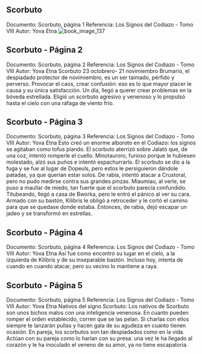 ## Scorbuto
Documento: Scorbuto, página 1
Referencia: Los Signos del Codiazo - Tomo VIII
Autor: Yova Etna
![book_image_137](https://media.discordapp.net/attachments/1105643336989159555/1105647637090271314/137.jpg)

## Scorbuto - Página 2
Documento: Scorbuto, página 2
Referencia: Los Signos del Codiazo - Tomo VIII
Autor: Yova Etna
Scorbuto
23 octobrero- 21 novimiembro
Brumario, el despiadado protector de novimiembro, es un ser taimado, pérfido y perverso. Provocar el caos, crear confusión: eso es lo que mayor placer le causa y su única satisfacción. Un día, llegó a querer crear problemas en la bóveda estrellada. Eligió un scorbuto agresivo y venenoso y lo propulsó hasta el cielo con una ráfaga de viento frío.

## Scorbuto - Página 3
Documento: Scorbuto, página 3
Referencia: Los Signos del Codiazo - Tomo VIII
Autor: Yova Etna
Esto creó un enorme alboroto en el Codiazo: los signos se agitaban como tofus piando. El scorbuto aterrizó sobre Jalató que, de una coz, intentó romperle el cuello. Minotauroro, furioso porque le hubiesen molestado, alzó sus puños e intentó espachurrarlo. El scorbuto se dio a la fuga y se fue al lugar de Dopeuls, pero estos le persiguieron dándole patadas, ya que querían estar solos. De rabia, intentó atacar a Crustoral, pero no pudo medirse contra sus grandes pinzas. Miaumiau, al verle, se puso a maullar de miedo, tan fuerte que el scorbuto parecía confundido. Titubeando, llegó a casa de Bworka, pero le entró el pánico al ver su cara. Armado con su bastón, Kilibris le obligó a retroceder y le cortó el camino para que se quedase donde estaba. Entonces, de rabia, dejó escapar un jadeo y se transformó en estrellas.

## Scorbuto - Página 4
Documento: Scorbuto, página 4
Referencia: Los Signos del Codiazo - Tomo VIII
Autor: Yova Etna
Así fue como encontró su lugar en el cielo, a la izquierda de Kilibris y de su inseparable bastón. Incluso hoy, intenta de cuando en cuando atacar, pero su vecino lo mantiene a raya.

## Scorbuto - Página 5
Documento: Scorbuto, página 5
Referencia: Los Signos del Codiazo - Tomo VIII
Autor: Yova Etna
Nativos del signo Scorbuto:
Los nativos de Scorbuto son unos bichos malos con una inteligencia venenosa. En cuanto pueden romper el orden establecido, corren que se las pelan. Si charlas con ellos siempre te lanzarán pullas y hacen gala de su agudeza en cuanto tienen ocasión.
En pareja, los scorbutos son tan despiadados como en la vida. Actúan con su pareja como lo harían con su presa: una vez le ha llegado al corazón y le ha inoculado el veneno de su amor, ya no tiene escapatoria.
